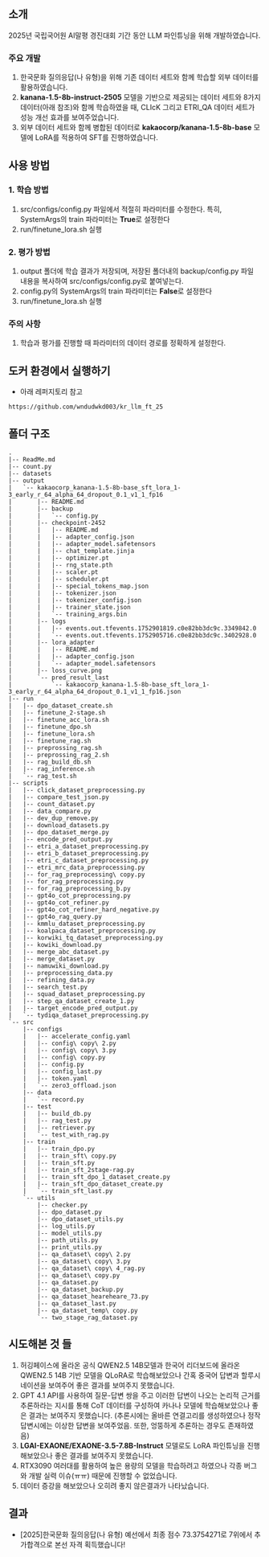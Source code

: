 ## 소개
2025년 국립국어원 AI말평 경진대회 기간 동안 LLM 파인튜닝을 위해 개발하였습니다.

### 주요 개발
1. 한국문화 질의응답(나 유형)을 위해 기존 데이터 세트와 함께 학습할 외부 데이터를 활용하였습니다.
2. **kanana-1.5-8b-instruct-2505** 모델을 기반으로 제공되는 데이터 세트와 8가지 데이터(아래 참조)와 함께 학습하였을 때, CLIcK 그리고 ETRI_QA 데이터 세트가 성능 개선 효과를 보여주었습니다.
3. 외부 데이터 세트와 함께 병합된 데이터로 **kakaocorp/kanana-1.5-8b-base** 모델에 LoRA를 적용하여 SFT를 진행하였습니다.

## 사용 방법
### 1. 학습 방법
1. src/configs/config.py 파일에서 적절히 파라미터를 수정한다. 특히, SystemArgs의 train 파라미터는 **True**로 설정한다
2. run/finetune_lora.sh 실행

### 2. 평가 방법
1. output 폴더에 학습 결과가 저장되며, 저장된 폴더내의 backup/config.py 파일 내용을 복사하여 src/configs/config.py로 붙여넣는다.
2. config.py의 SystemArgs의 train 파라미터는 **False**로 설정한다
3. run/finetune_lora.sh 실행

### 주의 사항
1. 학습과 평가를 진행할 때 파라미터의 데이터 경로를 정확하게 설정한다.

## 도커 환경에서 실행하기
- 아래 레퍼지토리 참고
```
https://github.com/wndudwkd003/kr_llm_ft_25
```

## 폴더 구조
```
.
|-- ReadMe.md
|-- count.py
|-- datasets
|-- output
|   `-- kakaocorp_kanana-1.5-8b-base_sft_lora_1-3_early_r_64_alpha_64_dropout_0.1_v1_1_fp16
|       |-- README.md
|       |-- backup
|       |   `-- config.py
|       |-- checkpoint-2452
|       |   |-- README.md
|       |   |-- adapter_config.json
|       |   |-- adapter_model.safetensors
|       |   |-- chat_template.jinja
|       |   |-- optimizer.pt
|       |   |-- rng_state.pth
|       |   |-- scaler.pt
|       |   |-- scheduler.pt
|       |   |-- special_tokens_map.json
|       |   |-- tokenizer.json
|       |   |-- tokenizer_config.json
|       |   |-- trainer_state.json
|       |   `-- training_args.bin
|       |-- logs
|       |   |-- events.out.tfevents.1752901819.c0e82bb3dc9c.3349842.0
|       |   `-- events.out.tfevents.1752905716.c0e82bb3dc9c.3402928.0
|       |-- lora_adapter
|       |   |-- README.md
|       |   |-- adapter_config.json
|       |   `-- adapter_model.safetensors
|       |-- loss_curve.png
|       `-- pred_result_last
|           `-- kakaocorp_kanana-1.5-8b-base_sft_lora_1-3_early_r_64_alpha_64_dropout_0.1_v1_1_fp16.json
|-- run
|   |-- dpo_dataset_create.sh
|   |-- finetune_2-stage.sh
|   |-- finetune_acc_lora.sh
|   |-- finetune_dpo.sh
|   |-- finetune_lora.sh
|   |-- finetune_rag.sh
|   |-- preprossing_rag.sh
|   |-- preprossing_rag_2.sh
|   |-- rag_build_db.sh
|   |-- rag_inference.sh
|   `-- rag_test.sh
|-- scripts
|   |-- click_dataset_preprocessing.py
|   |-- compare_test_json.py
|   |-- count_dataset.py
|   |-- data_compare.py
|   |-- dev_dup_remove.py
|   |-- download_datasets.py
|   |-- dpo_dataset_merge.py
|   |-- encode_pred_output.py
|   |-- etri_a_dataset_preprocessing.py
|   |-- etri_b_dataset_preprocessing.py
|   |-- etri_c_dataset_preprocessing.py
|   |-- etri_mrc_data_preprocessing.py
|   |-- for_rag_preprocessing\ copy.py
|   |-- for_rag_preprocessing.py
|   |-- for_rag_preprocessing_b.py
|   |-- gpt4o_cot_preprocessing.py
|   |-- gpt4o_cot_refiner.py
|   |-- gpt4o_cot_refiner_hard_negative.py
|   |-- gpt4o_rag_query.py
|   |-- kmmlu_dataset_preprocessing.py
|   |-- koalpaca_dataset_preprocessing.py
|   |-- korwiki_tq_dataset_preprocessing.py
|   |-- kowiki_download.py
|   |-- merge_abc_dataset.py
|   |-- merge_dataset.py
|   |-- namuwiki_download.py
|   |-- preprocessing_data.py
|   |-- refining_data.py
|   |-- search_test.py
|   |-- squad_dataset_preprocessing.py
|   |-- step_qa_dataset_create_1.py
|   |-- target_encode_pred_output.py
|   `-- tydiqa_dataset_preprocessing.py
`-- src
    |-- configs
    |   |-- accelerate_config.yaml
    |   |-- config\ copy\ 2.py
    |   |-- config\ copy\ 3.py
    |   |-- config\ copy.py
    |   |-- config.py
    |   |-- config_last.py
    |   |-- token.yaml
    |   `-- zero3_offload.json
    |-- data
    |   `-- record.py
    |-- test
    |   |-- build_db.py
    |   |-- rag_test.py
    |   |-- retriever.py
    |   `-- test_with_rag.py
    |-- train
    |   |-- train_dpo.py
    |   |-- train_sft\ copy.py
    |   |-- train_sft.py
    |   |-- train_sft_2stage-rag.py
    |   |-- train_sft_dpo_1_dataset_create.py
    |   |-- train_sft_dpo_dataset_create.py
    |   `-- train_sft_last.py
    `-- utils
        |-- checker.py
        |-- dpo_dataset.py
        |-- dpo_dataset_utils.py
        |-- log_utils.py
        |-- model_utils.py
        |-- path_utils.py
        |-- print_utils.py
        |-- qa_dataset\ copy\ 2.py
        |-- qa_dataset\ copy\ 3.py
        |-- qa_dataset\ copy\ 4_rag.py
        |-- qa_dataset\ copy.py
        |-- qa_dataset.py
        |-- qa_dataset_backup.py
        |-- qa_dataset_heareheare_73.py
        |-- qa_dataset_last.py
        |-- qa_dataset_temp\ copy.py
        `-- two_stage_rag_dataset.py
```

## 시도해본 것 들
1. 허깅페이스에 올라온 공식 QWEN2.5 14B모델과 한국어 리더보드에 올라온 QWEN2.5 14B 기반 모델을 QLoRA로 학습해보았으나 간혹 중국어 답변과 할루시네이션을 보여주어 좋은 결과를 보여주지 못했습니다.
2. GPT 4.1 API를 사용하여 질문-답변 쌍을 주고 이러한 답변이 나오는 논리적 근거를 추론하라는 지시를 통해 CoT 데이터를 구성하여 카나나 모델에 학습해보았으나 좋은 결과는 보여주지 못했습니다. (추론시에는 올바른 연결고리를 생성하였으나 정작 답변시에는 이상한 답변을 보여주었음. 또한, 엉뚱하게 추론하는 경우도 존재하였음)
3. **LGAI-EXAONE/EXAONE-3.5-7.8B-Instruct** 모델로도 LoRA 파인튜닝을 진행해보았으나 좋은 결과를 보여주지 못했습니다.
4. RTX3090 여러대를 활용하여 높은 용량의 모델을 학습하려고 하였으나 각종 버그와 개발 실력 이슈(ㅠㅠ) 때문에 진행할 수 없었습니다.
5. 데이터 증강을 해보았으나 오히려 좋지 않은결과가 나타났습니다.


## 결과
- [2025]한국문화 질의응답(나 유형) 예선에서 최종 점수 73.3754271로 7위에서 추가합격으로 본선 자격 획득했습니다!
